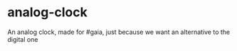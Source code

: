 analog-clock
============

An analog clock, made for #gaia, just because we want an alternative to the digital one